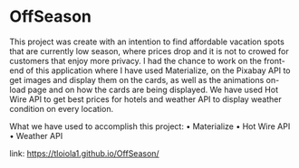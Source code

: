 # OffSeason
This project was create with an intention to find affordable vacation spots that are currently low season, where prices drop and it is not to crowed for customers that enjoy more privacy. I had the chance to work on the front-end of this application where I have used Materialize, on the Pixabay API to get images and display them on the cards,  as well as the animations on-load page and on how the cards are being displayed.
We have used Hot Wire API to get best prices for hotels and weather API to display weather condition on every location.

What we have used to accomplish this project:
• Materialize
• Hot Wire API
• Weather API

link: https://tloiola1.github.io/OffSeason/
